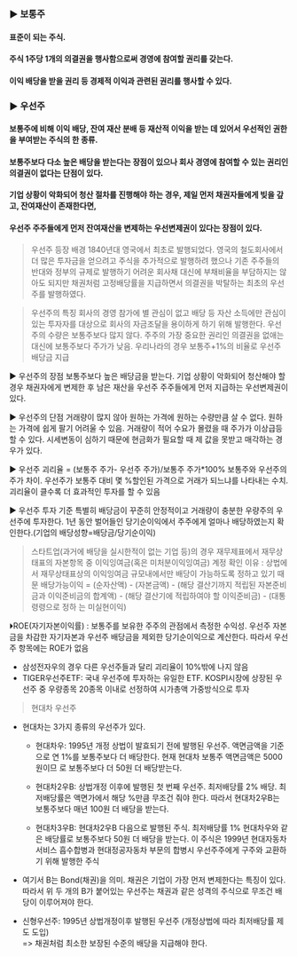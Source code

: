 ### ▶ 보통주
####   표준이 되는 주식. 
####   주식 1주당 1개의 의결권을 행사함으로써 경영에 참여할 권리를 갖는다. 
####   이익 배당을 받을 권리 등 경제적 이익과 관련된 권리를 행사할 수 있다.

### ▶ 우선주
####   보통주에 비해 이익 배당, 잔여 재산 분배 등 재산적 이익을 받는 데 있어서 우선적인 권한을 부여받는 주식의 한 종류. 
####   보통주보다 다소 높은 배당을 받는다는 장점이 있으나 회사 경영에 참여할 수 있는 권리인 의결권이 없다는 단점이 있다.
####   기업 상황이 악화되어 청산 절차를 진행해야 하는 경우, 제일 먼저 채권자들에게 빚을 갚고, 잔여재산이 존재한다면, 
####   우선주 주주들에게 먼저 잔여재산을 변제하는 우선변제권이 있다는 장점이 있다.

> 우선주 등장 배경
 1840년대 영국에서 최초로 발행되었다. 
 영국의 철도회사에서 더 많은 투자금을 얻으려고 주식을 추가적으로 발행하려 했으나 기존 주주들의 반대와 정부의 규제로 발행하기 어려운 회사채 대신에 
 부채비율을 부담하지는 않아도 되지만 채권처럼 고정배당률을 지급하면서 의결권을 박탈하는 최초의 우선주를 발행하였다.

> 우선주의 특징
   회사의 경영 참가에 별 관심이 없고 배당 등 자산 소득에만 관심이 있는 투자자를 대상으로 회사의 자금조달을 용이하게 하기 위해 발행한다. 
   우선주의 수량은 보통주보다 많지 않다.
   주주의 가장 중요한 권리인 의결권을 없애는 대신에 보통주보다 주가가 낮음.
   우리나라의 경우 보통주+1%의 비율로 우선주 배당금 지급

▶ 우선주의 장점
   보통주보다 높은 배당금을 받는다.
   기업 상황이 악화되어 청산해야 할 경우 채권자에게 변제한 후 남은 재산을 우선주 주주들에게 먼저 지급하는 우선변제권이 있다.

▶ 우선주의 단점
   거래량이 많지 않아 원하는 가격에 원하는 수량만큼 살 수 없다.
   원하는 가격에 쉽게 팔기 어려울 수 있음. 
   거래량이 적어 수요가 몰렸을 때 주가가 이상급등 할 수 있다.
   시세변동이 심하기 때문에 현금화가 필요할 때 제 값을 못받고 매각하는 경우가 있다.
 
▶ 우선주 괴리율 = (보통주 주가- 우선주 주가)/보통주 주가*100%
   보통주와 우선주의 주가 차이. 우선주가 보통주 대비 몇 %할인된 가격으로 거래가 되느냐를 나타내는 수치. 괴리율이 클수록 더 효과적인 투자를 할 수 있음


▶ 우선주 투자 기준
   특별히 배당금이 꾸준히 안정적이고 거래량이 충분한 우량주의 우선주에 투자한다.
   1년 동안 벌어들인 당기순이익에서 주주에게 얼마나 배당하였는지 확인한다.(기업의 배당성향=배당금/당기순이익)
  > 스타트업(과거에 배당을 실시한적이 없는 기업 등)의 경우
   재무제표에서 재무상태표의 자본항목 중 이익잉여금(혹은 미처분이익잉여금) 계정 확인
   이유 : 상법에서 재무상태표상의 이익잉여금 규모내에서만 배당이 가능하도록 정하고 있기 때문 
   배당가능이익  = (순자산액) - (자본금액) - (해당 결산기까지 적립된 자본준비금과 이익준비금의 합계액) - (해당 결산기에 적립하여야 할 이익준비금) - (대통령령으로 정하                    는 미실현이익)

⏵ROE(자기자본이익률) : 보통주를 보유한 주주의 관점에서 측정한 수익성. 우선주 자본금을 차감한 자기자본과 우선주 배당금을 제외한 당기순이익으로 계산한다.
                        따라서 우선주 항목에는 ROE가 없음
  
- 삼성전자우의 경우 다른 우선주들과 달리 괴리율이 10%밖에 나지 않음
- TIGER우선주ETF: 국내 우선주에 투자하는 유일한 ETF. KOSPI시장에 상장된 우선주 중 우량종목 20종목 이내로 선정하여 시가총액 가중방식으로 투자

> 현대차 우선주
  - 현대차는 3가지 종류의 우선주가 있다.
      - 현대차우: 1995년 개정 상법이 발효되기 전에 발행된 우선주. 액면금액을 기준으로 연 1%를 보통주보다 더 배당한다. 현재 현대차 보통주 액면금액은 5000원이므                           로 보통주보다 더 50원 더 배당받는다.

      - 현대차2우B: 상법개정 이후에 발행된 첫 번째 우선주. 최저배당률 2% 배당.
                    최저배당률은 액면가에서 해당 %만큼 무조건 줘야 한다. 따라서 현대차2우B는 보통주보다 매년 100원 더 배당을 받는다.
      - 현대차3우B: 현대차2우B 다음으로 발행된 주식. 최저배당률 1%  현대차우와 같은 배당률로 보통주보다 50원 더 배당을 받는다. 
                    이 주식은 1999년 현대자동차 서비스 흡수합병과 현대정공자동차 부문의 합병시 우선주주에게 구주와 교환하기 위해 발행한 주식
                    
- 여기서 B는 Bond(채권)을 의미. 채권은 기업이 가장 먼저 변제한다는 특징이 있다. 
  따라서 위 두 개의 B가 붙어있는 우선주는 채권과 같은 성격의 주식으로 무조건 배당이 이루어져야 한다. 
- 신형우선주: 1995년 상법개정이후 발행된 우선주 (개정상법에 따라 최저배당률 제도 도입)  
  => 채권처럼 최소한 보장된 수준의 배당을 지급해야 한다.
